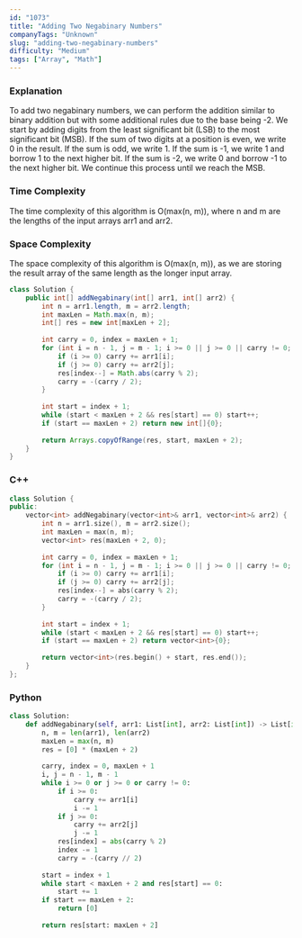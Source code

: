 ```yaml
---
id: "1073"
title: "Adding Two Negabinary Numbers"
companyTags: "Unknown"
slug: "adding-two-negabinary-numbers"
difficulty: "Medium"
tags: ["Array", "Math"]
---
```


### Explanation
To add two negabinary numbers, we can perform the addition similar to binary addition but with some additional rules due to the base being -2. We start by adding digits from the least significant bit (LSB) to the most significant bit (MSB). If the sum of two digits at a position is even, we write 0 in the result. If the sum is odd, we write 1. If the sum is -1, we write 1 and borrow 1 to the next higher bit. If the sum is -2, we write 0 and borrow -1 to the next higher bit. We continue this process until we reach the MSB.

### Time Complexity
The time complexity of this algorithm is O(max(n, m)), where n and m are the lengths of the input arrays arr1 and arr2.

### Space Complexity
The space complexity of this algorithm is O(max(n, m)), as we are storing the result array of the same length as the longer input array.

```java
class Solution {
    public int[] addNegabinary(int[] arr1, int[] arr2) {
        int n = arr1.length, m = arr2.length;
        int maxLen = Math.max(n, m);
        int[] res = new int[maxLen + 2];
        
        int carry = 0, index = maxLen + 1;
        for (int i = n - 1, j = m - 1; i >= 0 || j >= 0 || carry != 0; i--, j--) {
            if (i >= 0) carry += arr1[i];
            if (j >= 0) carry += arr2[j];
            res[index--] = Math.abs(carry % 2);
            carry = -(carry / 2);
        }
        
        int start = index + 1;
        while (start < maxLen + 2 && res[start] == 0) start++;
        if (start == maxLen + 2) return new int[]{0};
        
        return Arrays.copyOfRange(res, start, maxLen + 2);
    }
}
```

### C++
```cpp
class Solution {
public:
    vector<int> addNegabinary(vector<int>& arr1, vector<int>& arr2) {
        int n = arr1.size(), m = arr2.size();
        int maxLen = max(n, m);
        vector<int> res(maxLen + 2, 0);
        
        int carry = 0, index = maxLen + 1;
        for (int i = n - 1, j = m - 1; i >= 0 || j >= 0 || carry != 0; i--, j--) {
            if (i >= 0) carry += arr1[i];
            if (j >= 0) carry += arr2[j];
            res[index--] = abs(carry % 2);
            carry = -(carry / 2);
        }
        
        int start = index + 1;
        while (start < maxLen + 2 && res[start] == 0) start++;
        if (start == maxLen + 2) return vector<int>{0};
        
        return vector<int>(res.begin() + start, res.end());
    }
};
```

### Python
```python
class Solution:
    def addNegabinary(self, arr1: List[int], arr2: List[int]) -> List[int]:
        n, m = len(arr1), len(arr2)
        maxLen = max(n, m)
        res = [0] * (maxLen + 2)
        
        carry, index = 0, maxLen + 1
        i, j = n - 1, m - 1
        while i >= 0 or j >= 0 or carry != 0:
            if i >= 0:
                carry += arr1[i]
                i -= 1
            if j >= 0:
                carry += arr2[j]
                j -= 1
            res[index] = abs(carry % 2)
            index -= 1
            carry = -(carry // 2)
        
        start = index + 1
        while start < maxLen + 2 and res[start] == 0:
            start += 1
        if start == maxLen + 2:
            return [0]
        
        return res[start: maxLen + 2]
```
